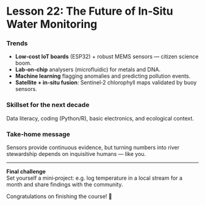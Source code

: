 # Lesson 22: The Future of In‑Situ Water Monitoring

### Trends
* **Low‑cost IoT boards** (ESP32) + robust MEMS sensors — citizen science boom.  
* **Lab‑on‑chip** analysers (microfluidic) for metals and DNA.  
* **Machine learning** flagging anomalies and predicting pollution events.  
* **Satellite + in‑situ fusion**: Sentinel‑2 chlorophyll maps validated by buoy sensors.

### Skillset for the next decade
Data literacy, coding (Python/R), basic electronics, and ecological context.

### Take‑home message
Sensors provide continuous evidence, but turning numbers into river stewardship depends on inquisitive humans — like you.

---

**Final challenge**  
Set yourself a mini‑project: e.g. log temperature in a local stream for a month and share findings with the community.

Congratulations on finishing the course! 🎉
